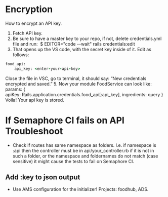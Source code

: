 # Encryption
How to encrypt an API key.

1. Fetch API key.
2. Be sure to have a master key to your repo, if not, delete credentials.yml file and run:  $ EDITOR="code --wait" rails credentials:edit
3. That opens up the VS code, with the secret key inside of it. Edit as follows:
```rb
food_api: 
  	api_key: <enter-your-api-key>
```  
Close the file in VSC, go to terminal, it should say: 
“New credentials encrypted and saved.”
5. Now your module FoodService can look like:
params: {	
	apiKey:  Rails.application.credentials.food_api[:api_key],
	ingredients: query
	}
Voila! Your api key is stored.

# If Semaphore CI fails on API Troubleshoot
- Check if routes has same namespace as folders. I.e. if namespace is :api then the controller must be in api/your_controller.rb if it is not in such a folder, or the namespace and foldernames do not match (case sensitive) it might cause the tests to fail on Semaphore CI.

## Add :key to json output
- Use AMS configuration for the initializer! Projects: foodhub, ADS.
